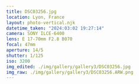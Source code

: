 ```yaml
---
title: DSC03256.jpg
location: Lyon, France
layout: photo-vertical.njk
datetime_taken: "2024:03:02 19:27:14"
camera: SONY ILCE-6400
lens: E 17-70mm F2.8 B070
focal: 47mm
aperture: 14/5
shutter: 1/125
iso: 3200
img_edited: ./img/gallery/gallery3/DSC03256.jpg
img_raw: ./img/gallery/gallery3/DSC03256.ARW.png
---
```

